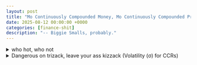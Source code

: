 ```yaml
---
layout: post
title: "Mo Continuously Compounded Money, Mo Continuously Compounded Problems"
date: 2025-08-12 00:00:00 +0000
categories: [finance-shit]
description: "-- Biggie Smalls, probably."
---
```


<div class="flashcard">
  <details>
    <summary>who hot, who not</summary>
    <div class="back">


  <details class="dropdown-block">
    <summary>The logarithmic function computes continuously-compounded returns from prices.</summary>
    <div class="content">
      <p>Let \(S_t\) and \(S_{t+h}\) be stock prices at times \(t\) and \(t+h\). Define the continuously-compounded return between \(t\) and \(t+h\) by</p>
      \[
      r_{t,t+h}=\ln\!\left(\frac{S_{t+h}}{S_t}\right).
      \]
    </div>
  </details>

  <details class="dropdown-block">
    <summary>The exponential function computes prices from continuously-compounded returns.</summary>
    <div class="content">
      <p>If you know \(r_{t,t+h}\), recover the future price by</p>
      \[
      S_{t+h}=S_t\,e^{\,r_{t,t+h}}.
      \]
    </div>
  </details>

  <details class="dropdown-block">
    <summary>Continuously-compounded returns are additive over subperiods.</summary>
    <div class="content">
      <p>For consecutive subperiods of length \(h\) (e.g., \(n\) steps),</p>
      \[
      r_{t,t+nh}=\sum_{i=1}^{n} r_{t+(i-1)h,\,t+ih}.
      \]
      <p><strong>Derivation (core step):</strong></p>
      \[
      \begin{aligned}
      r_{t,t+2h}
      &=\ln\!\left(\frac{S_{t+2h}}{S_t}\right) \\
      &=\ln\!\left(\frac{S_{t+2h}}{S_{t+h}}\cdot\frac{S_{t+h}}{S_t}\right) \\
      &=\ln\!\left(\frac{S_{t+2h}}{S_{t+h}}\right)+\ln\!\left(\frac{S_{t+h}}{S_t}\right) \\
      &= r_{t+h,\,t+2h}+r_{t,\,t+h},
      \end{aligned}
      \]
      <p>...induction, yada yada... derived for \(n\).</p>
    </div>
  </details>

  <details class="dropdown-block">
    <summary>Useful equivalences</summary>
    <div class="content">
      <p>Simple return \(R_{t,t+h}:=\dfrac{S_{t+h}-S_t}{S_t}\) relates to the continuous return via</p>
      \[
      r_{t,t+h}=\ln(1+R_{t,t+h}),\qquad R_{t,t+h}=e^{\,r_{t,t+h}}-1.
      \]
      <p>For small moves, \(r\approx R\) (<span class="define" data-def="\[


\textbf{Taylor about }a:\quad
f(x)=\sum\_{k=0}^{n}\frac{f^{(k)}(a)}{k!}(x-a)^k ;+; R\_{n+1}(x).
]

\[
\textbf{Maclaurin about }0:\quad
f(x)=\sum_{k=0}^{n}\frac{f^{(k)}(0)}{k!}x^k \;+\; R_{n+1}(x).
\]

\[
\textbf{First order (}n=1\textbf{):}\quad
f(x)\approx f(a)+f'(a)(x-a)\quad\text{or}\quad f(x)\approx f(0)+f'(0)x.
\]

Let

\[
R:=\frac{S_{t+h}-S_t}{S_t}=\frac{S_{t+h}}{S_t}-1,\qquad
r:=\ln\!\left(\frac{S_{t+h}}{S_t}\right)=\ln(1+R).
\]

Expand $\ln(1+x)$ about \(x=0\):

\[
\ln(1+x)=x-\frac{x^{2}}{2}+\frac{x^{3}}{3}-\cdots
=\sum_{k=1}^{\infty}(-1)^{k+1}\frac{x^{k}}{k},\quad |x|<1\ (\text{also converges at }x=1).
\]

With $x=R$,

\[
r=\ln(1+R)=R-\frac{R^{2}}{2}+O(R^{3})=R+O(R^{2}).
\]

Hence, to first order, \(r\approx R\).">first-order Taylor</span>).</p> </div> </details>


</div>


  </details>
</div>
<div class="flashcard">
  <details>
    <summary>Dangerous on trizack, leave your ass kizzack (Volatility (σ) for CCRs)</summary>
    <div class="back">


  <details class="dropdown-block">
    <summary>From monthly to annual volatility</summary>
    <div class="content">
      <p>Let the continuously-compounded monthly return in month \(i\) be \(r_{\text{monthly},i}\), \(i=1,\dots,12\).</p>
      <ul>
        <li><strong>Additivity of log returns ⇒ annual cc return</strong>
          \[
          r_{\text{annual}}
          =\sum_{i=1}^{12} r_{\text{monthly},i}.
          \]
        </li>
        <li><strong>Variance of the annual cc return</strong>
          \[
          \operatorname{Var}\!\left(r_{\text{annual}}\right)
          =\operatorname{Var}\!\left(\sum_{i=1}^{12} r_{\text{monthly},i}\right).
          \]
        </li>
        <li><strong>Assumptions used to annualize.</strong> Suppose (i) returns are <strong>uncorrelated</strong> across months (no serial covariance), and (ii) each month has the <strong>same variance</strong>. Write the annual standard deviation as \(\sigma_{\text{annual}}\) and the monthly standard deviation as \(\sigma_{\text{monthly}}\). Then covariance terms drop and the variance of a sum is the sum of variances:
          \[
          \sigma^{2}_{\text{annual}}
          =12\,\sigma_{\text{monthly}}^{2}.
          \]
        </li>
        <li><strong>Solve for monthly σ from annual σ</strong>
          \[
          \sigma_{\text{monthly}}
          =\frac{\sigma_{\text{annual}}}{\sqrt{12}}.
          \]
        </li>
      </ul>
    </div>
  </details>

  <details class="dropdown-block">
    <summary>Generalization to any subperiod length \(h\)</summary>
    <div class="content">
      <p>Split the year into \(n\) equal periods, each of length \(h=1/n\). Let \(\sigma_h\) denote the standard deviation of returns over horizon \(h\) (in years) and \(\sigma_{nh}\) the stdev of returns over \(nh\).</p>
      <ul>
        <li><strong>Square-root-of-time scaling</strong>
          \[
          \sigma_h=\sigma_{nh}\sqrt{h}.
          \]
        </li>
        <li><strong>Invert to recover horizon-\(nh\) σ from horizon-\(h\) σ</strong>
          \[
          \sigma_{nh}=\frac{\sigma_h}{\sqrt{h}}.
          \]
        </li>
      </ul>
    </div>
  </details>

  <details class="dropdown-block">
    <summary>Why the square-root law holds (quick derivation)</summary>
    <div class="content">
      \[
      r_{nh}=\sum_{i=1}^{n} r_{h,i},\quad
      \operatorname{Var}(r_{nh})
      =\sum_{i=1}^{n}\operatorname{Var}(r_{h,i})
      +2\sum_{i<j}\operatorname{Cov}(r_{h,i},r_{h,j}).
      \]
      <p>Uncorrelated returns set all covariances to \(0\). If each \(\operatorname{Var}(r_{h,i})=\sigma_h^2\), then \(\sigma^2 = n\sigma_h^2\). Since \(n=1/h\), we get \(\sigma_h=\sigma\sqrt{h}\).</p>
    </div>
  </details>

  <details class="dropdown-block">
    <summary>Nota Benes, or Notate Bene (assumptions &amp; caveats)</summary>
    <div class="content">
      <ul>
        <li>The scaling assumes continuously-compounded returns are <strong>independent and identically distributed</strong> across periods. If not:
          <ul>
            <li><strong>Serial dependence (mean reversion/momentum):</strong> Covariance terms &ne; 0. With <em>mean reversion</em> (negative autocorrelation), long-horizon volatility can be <em>less</em> than \(\sigma\sqrt{T}\) (e.g., many commodities, where supply responses push prices back toward fundamentals). With <em>momentum</em> (positive autocorrelation), it can be <em>greater</em> than \(\sigma\sqrt{T}\).</li>
            <li><strong>Time-varying volatility (heteroskedasticity):</strong> Scaling is more complicated than \(\sqrt{\cdot}\).</li>
          </ul>
        </li>
        <li><strong>Pricing implication.</strong> When independence is doubtful, <strong>SIM IT</strong>.</li>
      </ul>
    </div>
  </details>

</div>

  </details>
</div>
